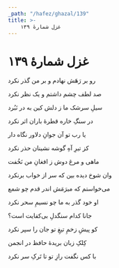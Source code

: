```yaml
---
_path: "/hafez/ghazal/139"
title: >-
    غزل شمارهٔ ۱۳۹
---
```

# غزل شمارهٔ ۱۳۹

<div class="b" id="bn1"><div class="m1"><p>رو بر رَهَش نهادم و بر من گذر نکرد</p></div>
<div class="m2"><p>صد لطف چشم داشتم و یک نظر نکرد</p></div></div>
<div class="b" id="bn2"><div class="m1"><p>سیلِ سرشک ما ز دلش کین به در نَبُرد</p></div>
<div class="m2"><p>در سنگِ خاره قطرهٔ باران اثر نکرد</p></div></div>
<div class="b" id="bn3"><div class="m1"><p>یا رب تو آن جوانِ دلاور نگاه دار</p></div>
<div class="m2"><p>کز تیرِ آهِ گوشه نشینان حذر نکرد</p></div></div>
<div class="b" id="bn4"><div class="m1"><p>ماهی و مرغ دوش ز افغانِ من نَخُفت</p></div>
<div class="m2"><p>وان شوخ دیده بین که سر از خواب برنکرد</p></div></div>
<div class="b" id="bn5"><div class="m1"><p>می‌خواستم که میرَمَش اندر قدم چو شمع</p></div>
<div class="m2"><p>او خود گذر به ما چو نسیمِ سحر نکرد</p></div></div>
<div class="b" id="bn6"><div class="m1"><p>جانا کدام سنگدلِ بی‌کفایت است؟</p></div>
<div class="m2"><p>کو پیشِ زخمِ تیغِ تو جان را سپر نکرد</p></div></div>
<div class="b" id="bn7"><div class="m1"><p>کِلکِ زبان بریدهٔ حافظ در انجمن</p></div>
<div class="m2"><p>با کس نگفت رازِ تو تا تَرکِ سر نکرد</p></div></div>
